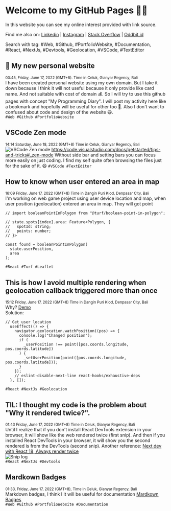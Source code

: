 # Welcome to my GitHub Pages 👋🏻
In this website you can see my online interest provided with link source.

Find me also on:
[Linkedin](https://www.linkedin.com/in/deta-u-8bb1a7107/) |
[Instagram](https://www.instagram.com/deta_utama/) | 
[Stack Overflow](https://stackoverflow.com/users/7207817/deta-utama) |
[Oddbit.id](https://oddbit.id) 

Search with tag: #Web, #Github, #PortfolioWebsite, #Documentation, #React, #NextJs, #Devtools, #Geolocation, #VSCode, #TextEditor

## 📌 My new personal website
<sup>00:45, Friday, June 17, 2022 (GMT+8). Time in Celuk, Gianyar Regency, Bali</sup> <br />
I have been created personal website using my own domain. But I take it down because I think it will not useful because it only provide like card name. And not suitable with cost of domain 💰. So I will try to use this github pages with concept "My Programming Diary". I will post my activity here like a bookmark and hopefully will be useful for other too 🙂. Also I don't want to confused about code and design of the website 😆. <br />
`#Web #Github #PortfolioWebsite`


## VSCode Zen mode 
<sup>14:14 Saturday, June 18, 2022 (GMT+8) Time in Celuk, Gianyar Regency, Bali</sup> <br />
![VSCode Zen mode](https://i.stack.imgur.com/r7Dd3.png)
https://code.visualstudio.com/docs/getstarted/tips-and-tricks#_zen-mode Without side bar and setting bars you can focus more easily on just coding. I find my self quite often browsing the files just for the sake of it. 😆
`#VSCode #TextEditor`

## How to know when user entered an area in map
<sup>16:09 Friday, June 17, 2022 (GMT+8) Time in Dangin Puri Klod, Denpasar City, Bali</sup> <br />
I'm working on web game project using user device location and map, when user position (geolocation) entered an area in map. They will got point
```
// import booleanPointInPolygon from "@turf/boolean-point-in-polygon";

// state.spots[index].area: Feature<Polygon, {
//   spotId: string;
//   points: number;
// }>

const found = booleanPointInPolygon(
  state.userPosition,
  area
);
```
`#React #Turf #Leaflet`

## This is how I avoid multiple rendering when geolocation callback triggered more than once
<sup>15:12 Friday, June 17, 2022 (GMT+8) Time in Dangin Puri Klod, Denpasar City, Bali</sup> <br />
Why? [Demo](https://codesandbox.io/s/affectionate-tdd-mrygkx?file=/src/App.js) <br />
Solution: 
```
// Get user location
  useEffect(() => {
    navigator.geolocation.watchPosition((pos) => {
      console.log("Changed position");
      if (
        _userPosition !== point([pos.coords.longitude, pos.coords.latitude])
      ) {
        _setUserPosition(point([pos.coords.longitude, pos.coords.latitude]));
      }
    });
    // eslint-disable-next-line react-hooks/exhaustive-deps
  }, []);
 ```
`#React #NextJs #Geolocation`

## TIL: I thought my code is the problem about "Why it rendered twice?".
<sup>01:43 Friday, June 17, 2022 (GMT+8) Time in Celuk, Gianyar Regency, Bali</sup> <br />
Until I realize that  if you don't install React DevTools extension in your browser, it will show like the web rendered twice (first snip). And then if you installed React DevTools in your browser, it will show you the second rendered is from the DevTools (second snip). 
Another reference: [Next dev with React 18, Always render twice](https://github.com/vercel/next.js/issues/35822)<br/>
![Snip log](https://raw.githubusercontent.com/detautama/detautama.github.io/main/images/image.png) <br/>
`#React #NextJs #Devtools`

## Mardkown Badges
<sup>01:33, Friday, June 17, 2022 (GMT+8), Time in Celuk, Gianyar Regency, Bali</sup> <br />
Markdown badges, I think I it will be useful for documentation
[Mardkown Badges](https://ileriayo.github.io/markdown-badges/#markdown-badges) <br/>
`#Web #Github #PortfolioWebsite #Documentation`
